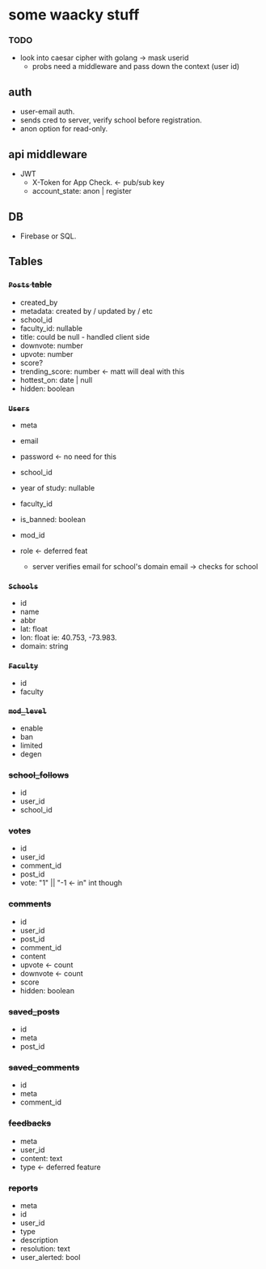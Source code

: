 # some waacky stuff

### TODO

- look into caesar cipher with golang -> mask userid
  - probs need a middleware and pass down the context (user id)

## auth

- user-email auth.
- sends cred to server, verify school before registration.
- anon option for read-only.

## api middleware

- JWT
  - X-Token for App Check. <- pub/sub key
  - account_state: anon | register

## DB

- Firebase or SQL.

## Tables

### ~~`Posts` table~~

- created_by
- metadata: created by / updated by / etc
- school_id
- faculty_id: nullable
- title: could be null - handled client side
- downvote: number
- upvote: number
- score?
- trending_score: number <- matt will deal with this
- hottest_on: date | null
- hidden: boolean

### ~~`Users`~~

- meta
- email
- password <- no need for this
- school_id
- year of study: nullable
- faculty_id
- is_banned: boolean
- mod_id
- role <- deferred feat

  - server verifies email for school's domain email -> checks for school

### ~~`Schools`~~

- id
- name
- abbr
- lat: float
- lon: float
  ie: 40.753, -73.983.
- domain: string

### ~~`Faculty`~~

- id
- faculty

### ~~`mod_level`~~

- enable
- ban
- limited
- degen

### ~~school_follows~~

- id
- user_id
- school_id

### ~~votes~~

- id
- user_id
- comment_id
- post_id
- vote: "1" || "-1 <- in" int though

### ~~comments~~

- id
- user_id
- post_id
- comment_id
- content
- upvote <- count
- downvote <- count
- score
- hidden: boolean

### ~~saved_posts~~

- id
- meta
- post_id

### ~~saved_comments~~

- id
- meta
- comment_id

### ~~feedbacks~~

- meta
- user_id
- content: text
- type <- deferred feature

### ~~reports~~

- meta
- id
- user_id
- type
- description
- resolution: text
- user_alerted: bool
